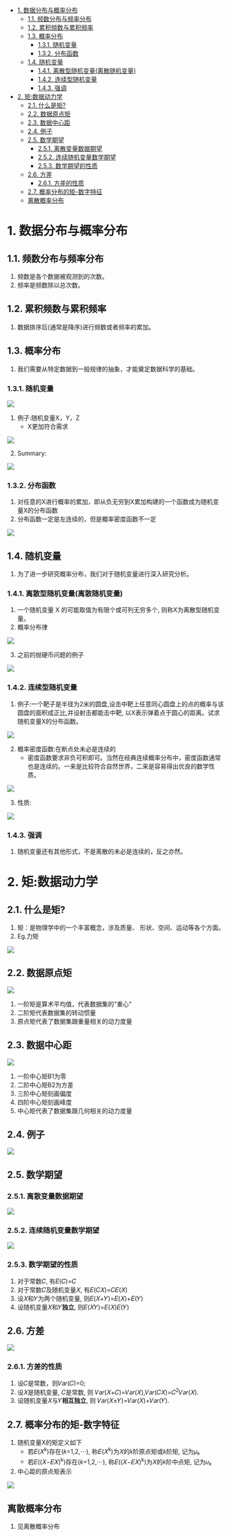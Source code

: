 <!-- TOC -->

- [1. 数据分布与概率分布](#1-数据分布与概率分布)
  - [1.1. 频数分布与频率分布](#11-频数分布与频率分布)
  - [1.2. 累积频数与累积频率](#12-累积频数与累积频率)
  - [1.3. 概率分布](#13-概率分布)
    - [1.3.1. 随机变量](#131-随机变量)
    - [1.3.2. 分布函数](#132-分布函数)
  - [1.4. 随机变量](#14-随机变量)
    - [1.4.1. 离散型随机变量(离散随机变量)](#141-离散型随机变量离散随机变量)
    - [1.4.2. 连续型随机变量](#142-连续型随机变量)
    - [1.4.3. 强调](#143-强调)
- [2. 矩:数据动力学](#2-矩数据动力学)
  - [2.1. 什么是矩?](#21-什么是矩)
  - [2.2. 数据原点矩](#22-数据原点矩)
  - [2.3. 数据中心距](#23-数据中心距)
  - [2.4. 例子](#24-例子)
  - [2.5. 数学期望](#25-数学期望)
    - [2.5.1. 离散变量数据期望](#251-离散变量数据期望)
    - [2.5.2. 连续随机变量数学期望](#252-连续随机变量数学期望)
    - [2.5.3. 数学期望的性质](#253-数学期望的性质)
  - [2.6. 方差](#26-方差)
    - [2.6.1. 方差的性质](#261-方差的性质)
  - [2.7. 概率分布的矩-数字特征](#27-概率分布的矩-数字特征)
  - [离散概率分布](#离散概率分布)

<!-- /TOC -->

# 1. 数据分布与概率分布

## 1.1. 频数分布与频率分布
1. 频数是各个数据被观测到的次数。
2. 频率是频数除以总次数。

## 1.2. 累积频数与累积频率
1. 数据排序后(通常是降序)进行频数或者频率的累加。

## 1.3. 概率分布
1. 我们需要从特定数据到一般规律的抽象，才能奠定数据科学的基础。

### 1.3.1. 随机变量

![](https://spricoder.oss-cn-shanghai.aliyuncs.com/2020-Fundamentals-of-Data-Science/img/cpt3/1.png)

1. 例子:随机变量X，Y，Z
    + X更加符合需求

![](https://spricoder.oss-cn-shanghai.aliyuncs.com/2020-Fundamentals-of-Data-Science/img/cpt3/2.png)

2. Summary:

![](https://spricoder.oss-cn-shanghai.aliyuncs.com/2020-Fundamentals-of-Data-Science/img/cpt3/3.png)


### 1.3.2. 分布函数
1. 对任意的X进行概率的累加，即从负无穷到X累加构建的一个函数成为随机变量X的分布函数
2. 分布函数一定是左连续的，但是概率密度函数不一定

![](https://spricoder.oss-cn-shanghai.aliyuncs.com/2020-Fundamentals-of-Data-Science/img/cpt3/4.png)

## 1.4. 随机变量
1. 为了进一步研究概率分布，我们对于随机变量进行深入研究分析。

### 1.4.1. 离散型随机变量(离散随机变量)
1. 一个随机变量 X 的可能取值为有限个或可列无穷多个, 则称X为离散型随机变量。
2. 概率分布律

![](https://spricoder.oss-cn-shanghai.aliyuncs.com/2020-Fundamentals-of-Data-Science/img/cpt3/5.png)

3. 之前的抛硬币问题的例子

![](https://spricoder.oss-cn-shanghai.aliyuncs.com/2020-Fundamentals-of-Data-Science/img/cpt3/6.png)


### 1.4.2. 连续型随机变量

1. 例子:一个靶子是半径为2米的圆盘,设击中靶上任意同心圆盘上的点的概率与该圆盘的面积成正比,并设射击都能击中靶, 以X表示弹着点于圆心的距离。试求随机变量X的分布函数。

![](https://spricoder.oss-cn-shanghai.aliyuncs.com/2020-Fundamentals-of-Data-Science/img/cpt3/7.png)

2. 概率密度函数:在断点处未必是连续的
    + 密度函数要求非负可积即可。当然在经典连续概率分布中，密度函数通常也是连续的。一来是比较符合自然世界，二来是容易得出优良的数学性质。

![](https://spricoder.oss-cn-shanghai.aliyuncs.com/2020-Fundamentals-of-Data-Science/img/cpt3/8.png)

3. 性质:

![](https://spricoder.oss-cn-shanghai.aliyuncs.com/2020-Fundamentals-of-Data-Science/img/cpt3/9.png)


### 1.4.3. 强调
1. 随机变量还有其他形式，不是离散的未必是连续的，反之亦然。

# 2. 矩:数据动力学

## 2.1. 什么是矩?
1. 矩：是物理学中的一个丰富概念，涉及质量、 形状、空间、运动等各个方面。
2. Eg.力矩

![](https://spricoder.oss-cn-shanghai.aliyuncs.com/2020-Fundamentals-of-Data-Science/img/cpt3/10.png)

## 2.2. 数据原点矩

![](https://spricoder.oss-cn-shanghai.aliyuncs.com/2020-Fundamentals-of-Data-Science/img/cpt3/11.png)

1. 一阶矩是算术平均值，代表数据集的"重心" 
2. 二阶矩代表数据集的转动惯量
3. 原点矩代表了数据集跟重量相关的动力度量

## 2.3. 数据中心距

![](https://spricoder.oss-cn-shanghai.aliyuncs.com/2020-Fundamentals-of-Data-Science/img/cpt3/12.png)

1. 一阶中心矩B1为零
2. 二阶中心矩B2为方差
3. 三阶中心矩刻画偏度
4. 四阶中心矩刻画峰度
5. 中心矩代表了数据集跟几何相关的动力度量

## 2.4. 例子

![](https://spricoder.oss-cn-shanghai.aliyuncs.com/2020-Fundamentals-of-Data-Science/img/cpt3/13.png)

## 2.5. 数学期望

### 2.5.1. 离散变量数据期望

![](https://spricoder.oss-cn-shanghai.aliyuncs.com/2020-Fundamentals-of-Data-Science/img/cpt3/14.png)

### 2.5.2. 连续随机变量数学期望

![](https://spricoder.oss-cn-shanghai.aliyuncs.com/2020-Fundamentals-of-Data-Science/img/cpt3/15.png)

### 2.5.3. 数学期望的性质
1. 对于常数𝐶, 有𝐸(𝐶)=𝐶
2. 对于常数𝐶及随机变量𝑋, 有𝐸(𝐶𝑋)=𝐶𝐸(𝑋)
3. 设𝑋和𝑌为两个随机变量, 则𝐸(𝑋+𝑌)=𝐸(𝑋)+𝐸(𝑌)
4. 设随机变量𝑋和𝑌**独立**, 则𝐸(𝑋𝑌)=𝐸(𝑋)𝐸(𝑌)

## 2.6. 方差

![](https://spricoder.oss-cn-shanghai.aliyuncs.com/2020-Fundamentals-of-Data-Science/img/cpt3/16.png)

### 2.6.1. 方差的性质
1. 设𝐶是常数，则𝑉𝑎𝑟(𝐶)=0;
2. 设𝑋是随机变量, 𝐶是常数, 则 𝑉𝑎𝑟(𝑋+𝐶)=𝑉𝑎𝑟(𝑋),𝑉𝑎𝑟(𝐶𝑋)=𝐶<sup>2</sup>𝑉𝑎𝑟(𝑋).
3. 设随机变量𝑋与𝑌**相互独立**, 则 𝑉𝑎𝑟(𝑋±𝑌)=𝑉𝑎𝑟(𝑋)+𝑉𝑎𝑟(𝑌).

## 2.7. 概率分布的矩-数字特征
1. 随机变量X的矩定义如下
    + 若𝐸(𝑋<sup>k</sup>)存在(𝑘=1,2,⋯), 称𝐸(𝑋<sup>k</sup>)为𝑋的𝑘阶原点矩或𝑘阶矩, 记为𝜇<sub>𝑘</sub>
    + 若𝐸((𝑋−𝐸𝑋)<sup>k</sup>)存在(𝑘=1,2,⋯), 称𝐸((𝑋−𝐸𝑋)<sup>k</sup>)为𝑋的𝑘阶中点矩, 记为𝜐<sub>𝑘</sub>
2. 中心距的原点矩表示

![](https://spricoder.oss-cn-shanghai.aliyuncs.com/2020-Fundamentals-of-Data-Science/img/cpt3/17.png)

## 离散概率分布
1. 见离散概率分布
